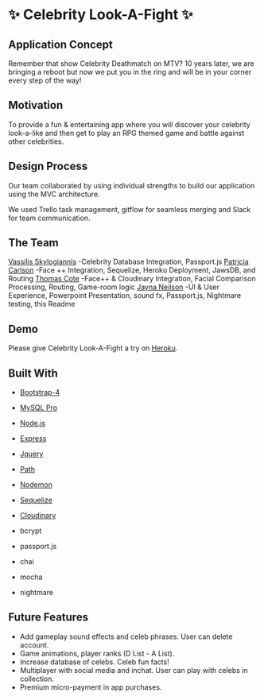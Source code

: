 
# :sparkles: Celebrity Look-A-Fight :sparkles:

## Application Concept
Remember that show Celebrity Deathmatch on MTV? 10 years later, we are bringing a reboot but now we put you in the ring and will be in your corner every step of the way! 

## Motivation
To provide a fun & entertaining app where you will discover your celebrity look-a-like and then get to play an RPG themed game and battle against other celebrities.

## Design Process
Our team collaborated by using individual strengths to build our application using the MVC architecture. 

We used Trello task management, gitflow for seamless merging 
and Slack for team communication.  

## The Team
[Vassilis Skylogiannis](https://www.linkedin.com/in/skylogiannis/) -Celebrity Database Integration, Passport.js 
[Patricia Carlson](https://www.linkedin.com/in/patricialcarlson/) -Face ++ Integration, Sequelize, Heroku Deployment, JawsDB, and Routing
[Thomas Cote](https://www.linkedin.com/in/thomascotemedia/) -Face++ & Cloudinary Integration, Facial Comparison Processing, Routing, Game-room logic
[Jayna Neilson](https://www.linkedin.com/in/jayna-neilson-127200149/) -UI & User Experience, Powerpoint Presentation, sound fx, Passport.js, Nightmare testing, this Readme

## Demo

Please give Celebrity Look-A-Fight a try on [Heroku](https://radiant-atoll-80692.herokuapp.com/sign-up.html).

## Built With

* [Bootstrap-4](https://getbootstrap.com/docs/4.0/getting-started/introduction/)
* [MySQL Pro](https://www.sequelpro.com/)
* [Node.js](https://nodejs.org)
* [Express](https://www.npmjs.com/package/express)
* [Jquery](https://jquery.com)
* [Path](https://www.npmjs.com/package/path)
* [Nodemon](https://nodemon.io/)
* [Sequelize](http://sequelize.readthedocs.io/)
* [Cloudinary](https://cloudinary.com/)

 
* bcrypt
* passport.js


* chai
* mocha
* nightmare

## Future Features
* Add gameplay sound effects and celeb phrases. User can delete account.
* Game animations, player ranks (D List - A List).
* Increase database of celebs. Celeb fun facts!
* Multiplayer with social media and inchat. User can play with celebs in collection.
* Premium micro-payment in app purchases.